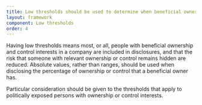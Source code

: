 ```yaml
---
title: Low thresholds should be used to determine when beneficial ownership and control must be disclosed
layout: framework
component: Low thresholds
order: 4
---
```


Having low thresholds means most, or all, people with beneficial ownership and control interests in a company are included in disclosures, and that the risk that someone with relevant ownership or control remains hidden are reduced. Absolute values, rather than ranges, should be used when disclosing the percentage of ownership or control that a beneficial owner has.

Particular consideration should be given to the thresholds that apply to politically exposed persons with ownership or control interests.